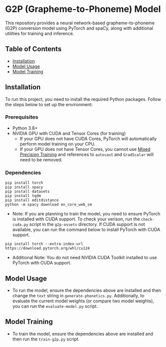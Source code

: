 # G2P (Grapheme-to-Phoneme) Model

This repository provides a neural network-based grapheme-to-phoneme (G2P) conversion model using PyTorch and spaCy, along with additional utilities for training and inference.

## Table of Contents

- [Installation](#installation)
- [Model Usage](#setup)
- [Model Training](#checking-pytorch-with-cuda)

## Installation

To run this project, you need to install the required Python packages. Follow the steps below to set up the environment:

### Prerequisites

- Python 3.8+
- NVIDIA GPU with CUDA and Tensor Cores (for training)
  - If your GPU does not have CUDA Cores, PyTorch will automatically perform model training on your CPU.
  - If your GPU does not have Tensor Cores, you cannot use [Mixed Precision Training](https://docs.nvidia.com/deeplearning/performance/mixed-precision-training/index.html) and references to `autocast` and `GradScalar` will need to be removed.

### Dependencies

```
pip install torch
pip install spacy
pip install datasets
pip install tqdm
pip install editdistance
python -m spacy download en_core_web_sm
```

- Note: If you are planning to train the model, you need to ensure PyTorch is installed with CUDA support. To check your verison, run the `check-cuda.py` script in the `g2p-assets` directory. If CUDA support is not available, you can run the command below to install PyTorch with CUDA support.

```
pip install torch --extra-index-url https://download.pytorch.org/whl/cu124
```

- Additional Note: You do not need NVIDIA CUDA Toolkit installed to use PyTorch with CUDA support.

## Model Usage

- To run the model, ensure the dependencies above are installed and then change the `text` string in `generate-phonetics.py`. Additionally, to evaluate the current model weights (or compare two model weights), you can run the `evaluate-model.py` script.

## Model Training

- To train the model, ensure the dependencies above are installed and then run the `train-g2p.py` script.
